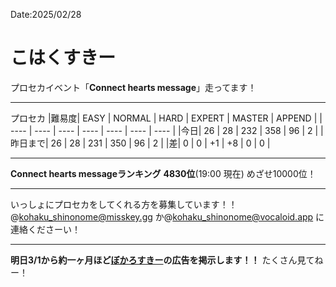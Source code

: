 Date:2025/02/28

# こはくすきー

プロセカイベント「**Connect hearts message**」走ってます！

---

プロセカ
|難易度| EASY | NORMAL | HARD | EXPERT | MASTER | APPEND |
| ---- | ---- | ---- | ---- | ---- | ---- | ---- |
|今日| 26 | 28 | 232 | 358 | 96 | 2 |
|昨日まで| 26 | 28 | 231 | 350 | 96 | 2 |
|差| 0 | 0 | +1 | +8 | 0 | 0 |

---

**Connect hearts messageランキング**
**4830位**(19:00 現在)
めざせ10000位！

---

いっしょにプロセカをしてくれる方を募集しています！！
@kohaku_shinonome@misskey.gg か@kohaku_shinonome@vocaloid.app に連絡くださーい！

---

**明日3/1から約一ヶ月ほど[ぼかろすきー](https://vocaloid.app)の広告を掲示します！！**
たくさん見てねー！
